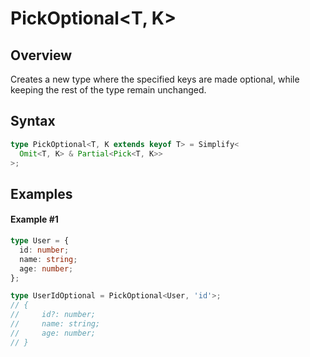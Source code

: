 # PickOptional\<T, K>

## Overview

Creates a new type where the specified keys are made optional, while keeping the rest of the type remain unchanged.

## Syntax

```ts
type PickOptional<T, K extends keyof T> = Simplify<
  Omit<T, K> & Partial<Pick<T, K>>
>;
```

## Examples

#### Example #1

```ts
type User = {
  id: number;
  name: string;
  age: number;
};

type UserIdOptional = PickOptional<User, 'id'>;
// {
//     id?: number;
//     name: string;
//     age: number;
// }
```
